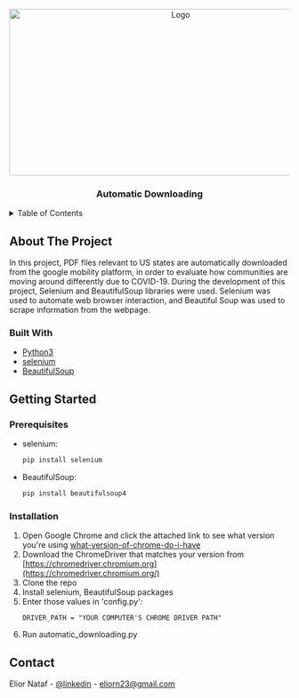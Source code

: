 <!-- PROJECT LOGO -->
<br />
<div align="center">
  <a href="https://github.com/github_username/repo_name">
    <img src="https://d33wubrfki0l68.cloudfront.net/2d12446f148533a20e1d9271da57012ca4c27766/69e14/blog/selenium-python/header_selenium_python_hu858c713577cea0e612703bbde5071118_85692_825x0_resize_catmullrom_2.png" alt="Logo" width="600" height="300">
  </a>

<h3 align="center">Automatic Downloading</h3>

  <p align="center">
  </p>
</div>



<!-- TABLE OF CONTENTS -->
<details>
  <summary>Table of Contents</summary>
  <ol>
    <li>
      <a href="#about-the-project">About The Project</a>
      <ul>
        <li><a href="#built-with">Built With</a></li>
      </ul>
    </li>
    <li>
      <a href="#getting-started">Getting Started</a>
      <ul>
        <li><a href="#prerequisites">Prerequisites</a></li>
        <li><a href="#installation">Installation</a></li>
      </ul>
    </li>
    <li><a href="#contact">Contact</a></li>
  </ol>
</details>



<!-- ABOUT THE PROJECT -->
## About The Project

In this project, PDF files relevant to US states are automatically downloaded from the google mobility platform, in order to evaluate how communities are moving around differently due to COVID-19.
During the development of this project, Selenium and BeautifulSoup libraries were used. Selenium was used to automate web browser interaction, and Beautiful Soup was used to scrape information from the webpage.


### Built With

* [Python3](https://www.python.org/)
* [selenium](https://pypi.org/project/selenium/)
* [BeautifulSoup](https://pypi.org/project/beautifulsoup4/)

<!-- GETTING STARTED -->
## Getting Started

### Prerequisites

* selenium:
  ```sh
  pip install selenium
  ```

* BeautifulSoup:
  ```sh
  pip install beautifulsoup4
  ```
  

### Installation
   
1. Open Google Chrome and click the attached link to see what version you're using [what-version-of-chrome-do-i-have](https://www.whatismybrowser.com/detect/what-version-of-chrome-do-i-have)
2. Download the ChromeDriver that matches your version from [https://chromedriver.chromium.org](https://chromedriver.chromium.org/)
3. Clone the repo
4. Install selenium, BeautifulSoup packages
5. Enter those values in 'config.py':
    ```
    DRIVER_PATH = "YOUR COMPUTER'S CHROME DRIVER PATH"
    ```
6. Run automatic_downloading.py
  
<!-- CONTACT -->
## Contact

Elior Nataf - [@linkedin](https://www.linkedin.com/in/elior) - eliorn23@gmail.com
